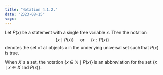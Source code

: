```yaml
---
title: "Notation 4.1.2."
date: "2023-08-15"
tags:
---
```


Let $P(x)$ be a statement with a single free variable $x$. Then the notation
$$
\{x \mid P(x)\} \quad \text{ or } \quad \{x:P(x)\}
$$
denotes the set of all objects $x$ in the underlying universal set such that $P(x)$ is true.

When $X$ is a set, the notation $\{x\in\mathbb{X}\mid P(x)\}$ is an abbreviation for the set $\{x \mid x \in X \text{ and } P(x)\}$.